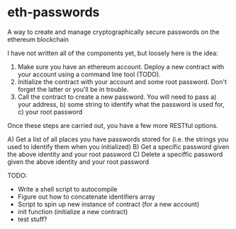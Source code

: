 # eth-passwords
A way to create and manage cryptographically secure passwords on the ethereum blockchain

I have not written all of the components yet, but loosely here is the idea:

1) Make sure you have an ethereum account. Deploy a new contract with your account using a command line tool (TODO).
2) Initialize the contract with your account and some root password. Don't forget the latter or you'll be in trouble.
3) Call the contract to create a new password. You will need to pass a) your address, b) some string to identify what the password is used for, c) your root password

Once these steps are carried out, you have a few more RESTful options.

A) Get a list of all places you have passwords stored for (i.e. the strings you used to identify them when you initialized)
B) Get a specific password given the above identity and your root password
C) Delete a speciffic password given the above identity and your root password

TODO:
- Write a shell script to autocompile
- Figure out how to concatenate identifiers array
- Script to spin up new instance of contract (for a new account)
- init function (initialize a new contract)
- test stuff?
